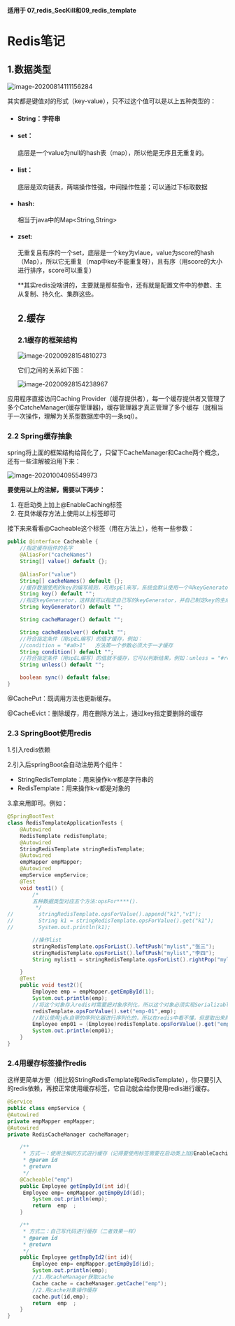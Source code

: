 **适用于 07_redis_SecKill和09_redis_template**

# Redis笔记

## 1.数据类型

![image-20200814111156284](assets/image-20200814111156284.png)

其实都是键值对的形式（key-value），只不过这个值可以是以上五种类型的：

- #### String：字符串

- #### set：

  底层是一个value为null的hash表（map），所以他是无序且无重复的。

- #### list：

  底层是双向链表，两端操作性强，中间操作性差；可以通过下标取数据	

- #### hash:

  相当于java中的Map<String,String>

- #### zset:

  无重复且有序的一个set，底层是一个key为vlaue，value为score的hash（Map），所以它无重复（map中key不能重复呀），且有序（用score的大小进行排序，score可以重复）

  **其实redis没啥讲的，主要就是那些指令，还有就是配置文件中的参数、主从复制、持久化、集群这些。
  
  ## 2.缓存
  
  ###  2.1缓存的框架结构
  
  ![image-20200928154810273](assets/image-20200928154810273.png)
  
  它们之间的关系如下图：
  
   ![image-20200928154238967](assets/image-20200928154238967.png)

应用程序直接访问Caching Provider（缓存提供者），每一个缓存提供者又管理了多个CatcheManager(缓存管理器)，缓存管理器才真正管理了多个缓存（就相当于一次操作，理解为关系型数据库中的一条sql）。

### 2.2 Spring缓存抽象

spring将上面的框架结构给简化了，只留下CacheManager和Cache两个概念，还有一些注解被沿用下来：

![image-20201004095549973](assets/image-20201004095549973.png)

**要使用以上的注解，需要以下两步：**

1. 在启动类上加上@EnableCaching标签
2. 在具体缓存方法上使用以上标签即可

接下来来看看@Cacheable这个标签（用在方法上），他有一些参数：

```java
public @interface Cacheable {
    //指定缓存组件的名字
    @AliasFor("cacheNames")
    String[] value() default {};
	
    @AliasFor("value")
    String[] cacheNames() default {};
	//缓存数据使用的key的编写规则，可用spEl来写，系统会默认使用一个叫keyGenerator的组件来生成key
    String key() default "";
	//指定keyGenerator，这样就可以指定自己写的keyGenerator，并自己制定key的生成规则，和上面的key方法差不多
    String keyGenerator() default "";

    String cacheManager() default "";

    String cacheResolver() default "";
	//符合指定条件（用spEL编写）的值才缓存，例如：
    //condition = "#a0>1"	方法第一个参数必须大于一才缓存
    String condition() default "";
	//符合指定条件（用spEL编写）的值就不缓存，它可以判断结果，例如：unless = "#result==null"	方法的返回值如果是空则不缓存
    String unless() default "";

    boolean sync() default false;
}
```

@CachePut：既调用方法也更新缓存。

@CacheEvict：删除缓存，用在删除方法上，通过key指定要删除的缓存

### 2.3 SpringBoot使用redis

1.引入redis依赖

2.引入后springBoot会自动注册两个组件：

- StringRedisTemplate：用来操作k-v都是字符串的
- RedisTemplate：用来操作k-v都是对象的

3.拿来用即可。例如：

```java
@SpringBootTest
class RedisTemplateApplicationTests {
    @Autowired
    RedisTemplate redisTemplate;
    @Autowired
    StringRedisTemplate stringRedisTemplate;
    @Autowired
    empMapper empMapper;
    @Autowired
    empService empService;
    @Test
    void test1() {
        /*
        五种数据类型对应五个方法:opsFor****().
         */
//        stringRedisTemplate.opsForValue().append("k1","v1");
//        String k1 = stringRedisTemplate.opsForValue().get("k1");
//        System.out.println(k1);

        //操作list
        stringRedisTemplate.opsForList().leftPush("mylist","张三");
        stringRedisTemplate.opsForList().leftPush("mylist","李四");
        String mylist1 = stringRedisTemplate.opsForList().rightPop("mylist");

    }
    @Test
    public void test2(){
        Employee emp = empMapper.getEmpById(1);
        System.out.println(emp);
        //将这个对象存入redis时需要把对象序列化，所以这个对象必须实现Serializable。
        redisTemplate.opsForValue().set("emp-01",emp);
        //默认使用jdk自带的序列化器进行序列化的，所以在redis中看不懂，但是取出来照样能用。如需按照json格式序列化，那就自己写个redisTemplate，把序列化器换成json的即可
        Employee emp01 = (Employee)redisTemplate.opsForValue().get("emp-01");
        System.out.println(emp01);
    }
}
```

### 2.4用缓存标签操作redis

这样更简单方便（相比较StringRedisTemplate和RedisTemplate），你只要引入的redis依赖，再按正常使用缓存标签，它自动就会给你使用redis进行缓存。

```java
@Service
public class empService {
@Autowired
private empMapper empMapper;
@Autowired
private RedisCacheManager cacheManager;

    /**
     * 方式一：使用注解的方式进行缓存（记得要使用标签需要在启动类上加@EnableCaching标签）
     * @param id
     * @return
     */
    @Cacheable("emp")
    public Employee getEmpById(int id){
     Employee emp= empMapper.getEmpById(id);
        System.out.println(emp);
        return  emp  ;
    }

    /**
     * 方式二：自己写代码进行缓存（二者效果一样）
     * @param id
     * @return
     */
    public Employee getEmpById2(int id){
        Employee emp= empMapper.getEmpById(id);
        System.out.println(emp);
        //1.用cacheManager获取cache
        Cache cache = cacheManager.getCache("emp");
        //2.用cache对象操作缓存
        cache.put(id,emp);
        return  emp  ;
    }
}
```

